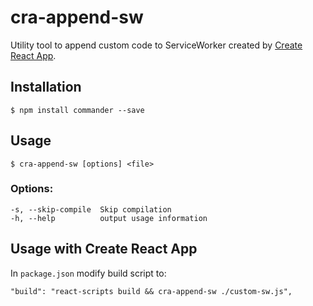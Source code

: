 # cra-append-sw

  Utility tool to append custom code to ServiceWorker created by [Create React App](https://github.com/facebookincubator/create-react-app).

  ## Installation

    $ npm install commander --save

  ## Usage

    $ cra-append-sw [options] <file>


  ### Options:

    -s, --skip-compile  Skip compilation
    -h, --help          output usage information

  ## Usage with Create React App

  In `package.json` modify build script to:

    "build": "react-scripts build && cra-append-sw ./custom-sw.js",
